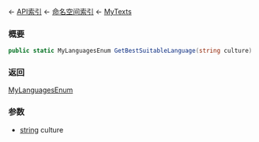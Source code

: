 ← [API索引](Api-Index) ← [命名空间索引](Namespace-Index) ← [MyTexts](VRage.MyTexts)

### 概要

```csharp
public static MyLanguagesEnum GetBestSuitableLanguage(string culture)
```

### 返回

[MyLanguagesEnum](VRage.MyLanguagesEnum)

### 参数

* [string](https://docs.microsoft.com/en-us/dotnet/api/System.String?view=netframework-4.6) culture
